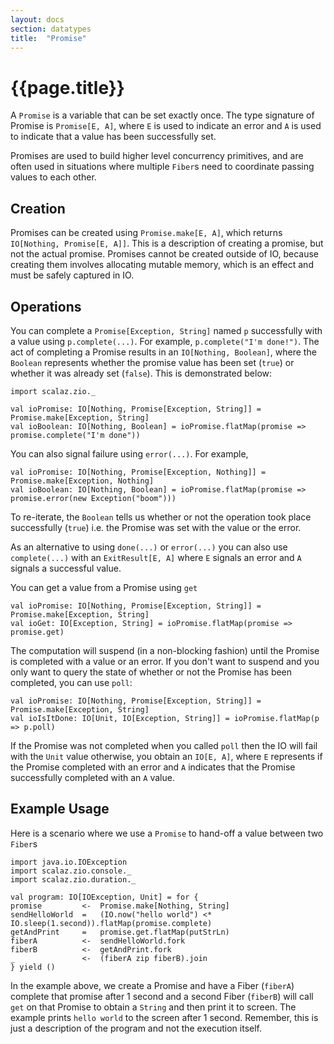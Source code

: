```yaml
---
layout: docs
section: datatypes
title:  "Promise"
---
```


# {{page.title}}

A `Promise` is a variable that can be set exactly once. The type signature of Promise is `Promise[E, A]`, where `E` is
used to indicate an error and `A` is used to indicate that a value has been successfully set.

Promises are used to build higher level concurrency primitives, and are often used in situations where multiple `Fiber`s
need to coordinate passing values to each other.

## Creation

Promises can be created using `Promise.make[E, A]`, which returns `IO[Nothing, Promise[E, A]]`. This is a description of creating a promise, but not the actual promise. Promises cannot be created outside of IO, because creating them involves allocating mutable memory, which is an effect and must be safely captured in IO.

## Operations

You can complete a `Promise[Exception, String]` named `p` successfully with a value using `p.complete(...)`.
For example, `p.complete("I'm done!")`. The act of completing a Promise results in an `IO[Nothing, Boolean]`, where
the `Boolean` represents whether the promise value has been set (`true`) or whether it was already set (`false`).
This is demonstrated below:

```tut:silent
import scalaz.zio._
```

```tut:silent
val ioPromise: IO[Nothing, Promise[Exception, String]] = Promise.make[Exception, String]
val ioBoolean: IO[Nothing, Boolean] = ioPromise.flatMap(promise => promise.complete("I'm done"))
```

You can also signal failure using `error(...)`. For example,

```tut:silent
val ioPromise: IO[Nothing, Promise[Exception, Nothing]] = Promise.make[Exception, Nothing]
val ioBoolean: IO[Nothing, Boolean] = ioPromise.flatMap(promise => promise.error(new Exception("boom")))
```

To re-iterate, the `Boolean` tells us whether or not the operation took place successfully (`true`) i.e. the Promise
was set with the value or the error.

As an alternative to using `done(...)` or `error(...)` you can also use `complete(...)` with an `ExitResult[E, A]` where
`E` signals an error and `A` signals a successful value.

You can get a value from a Promise using `get`

```tut:silent
val ioPromise: IO[Nothing, Promise[Exception, String]] = Promise.make[Exception, String]
val ioGet: IO[Exception, String] = ioPromise.flatMap(promise => promise.get)
```

The computation will suspend (in a non-blocking fashion) until the Promise is completed with a value or an error.
If you don't want to suspend and you only want to query the state of whether or not the Promise has been completed,
you can use `poll`:

```tut:silent
val ioPromise: IO[Nothing, Promise[Exception, String]] = Promise.make[Exception, String]
val ioIsItDone: IO[Unit, IO[Exception, String]] = ioPromise.flatMap(p => p.poll)
```

If the Promise was not completed when you called `poll` then the IO will fail with the `Unit` value otherwise,
you obtain an `IO[E, A]`, where `E` represents if the Promise completed with an error and `A` indicates
that the Promise successfully completed with an `A` value.

## Example Usage
Here is a scenario where we use a `Promise` to hand-off a value between two `Fiber`s

```tut:silent
import java.io.IOException
import scalaz.zio.console._
import scalaz.zio.duration._

val program: IO[IOException, Unit] = for {
promise         <-  Promise.make[Nothing, String]
sendHelloWorld  =   (IO.now("hello world") <* IO.sleep(1.second)).flatMap(promise.complete)
getAndPrint     =   promise.get.flatMap(putStrLn)
fiberA          <-  sendHelloWorld.fork
fiberB          <-  getAndPrint.fork
_               <-  (fiberA zip fiberB).join
} yield ()
```

In the example above, we create a Promise and have a Fiber (`fiberA`) complete that promise after 1 second and a second
Fiber (`fiberB`) will call `get` on that Promise to obtain a `String` and then print it to screen. The example prints
`hello world` to the screen after 1 second. Remember, this is just a description of the program and not the execution
itself.
